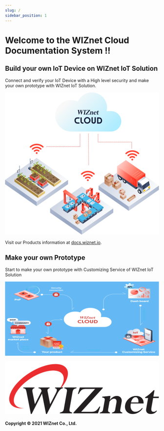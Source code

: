 ```yaml
---
slug: /
sidebar_position: 1
---
```


# Welcome to the WIZnet Cloud Documentation System !!

## Build your own IoT Device on WIZnet IoT Solution

Connect and verify your IoT Device with a High level security and make your own prototype with WIZnet IoT Solution.

<!--- ![](../static/img/CLoud/IMAGES/ComptwoImg.3e3279d9.png) --->

![](../static/img/CLoud/IMAGES/comp1_img_1.c61e995f.png)

Visit our Products information at [docs.wiznet.io](https://docs.wiznet.io).


## Make your own Prototype

Start to make your own prototype with Customizing Service of WIZnet IoT Solution

![](../static/img/CLoud/IMAGES/own-prototype-cloud.png)


![](../static/img/croppedwiznetlogo.png)

#### Copyright © 2021 WIZnet Co., Ltd.
